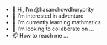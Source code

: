- 👋 Hi, I’m @hasanchowdhuryprity
- 👀 I’m interested in adventure
- 🌱 I’m currently learning mathmatics
- 💞️ I’m looking to collaborate on ...
- 📫 How to reach me ...

<!---
hasanchowdhuryprity/hasanchowdhuryprity is a ✨ special ✨ repository because its `README.md` (this file) appears on your GitHub profile.
You can click the Preview link to take a look at your changes.
--->
